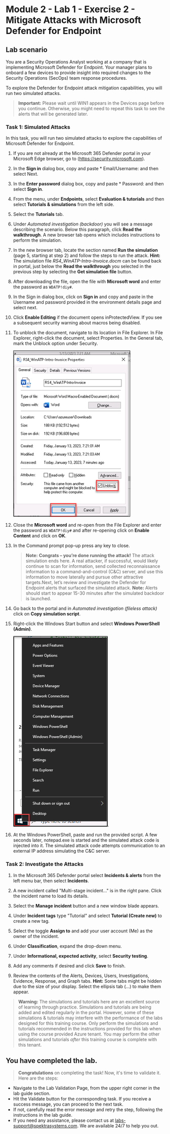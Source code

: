 # Module 2 - Lab 1 - Exercise 2 - Mitigate Attacks with Microsoft Defender for Endpoint

## Lab scenario

You are a Security Operations Analyst working at a company that is implementing Microsoft Defender for Endpoint. Your manager plans to onboard a few devices to provide insight into required changes to the Security Operations (SecOps) team response procedures.

To explore the Defender for Endpoint attack mitigation capabilities, you will run two simulated attacks.

>**Important:** Please wait until WIN1 appears in the Devices page before you continue. Otherwise, you might need to repeat this task to see the alerts that will be generated later.


### Task 1: Simulated Attacks

In this task, you will run two simulated attacks to explore the capabilities of Microsoft Defender for Endpoint.

1. If you are not already at the Microsoft 365 Defender portal in your Microsoft Edge browser, go to (https://security.microsoft.com). 

1. In the **Sign in** dialog box, copy and paste * Email/Username: <inject key="AzureAdUserEmail"></inject> and then select Next.

1. In the **Enter password** dialog box, copy and paste * Password: <inject key="AzureAdUserPassword"></inject> and then select **Sign in**.

1. From the menu, under **Endpoints**, select **Evaluation & tutorials** and then select **Tutorials & simulations** from the left side.

1. Select the **Tutorials** tab.

1. Under *Automated investigation (backdoor)* you will see a message describing the scenario. Below this paragraph, click **Read the walkthrough**. A new browser tab opens which includes instructions to perform the simulation.

1. In the new browser tab, locate the section named **Run the simulation** (page 5, starting at step 2) and follow the steps to run the attack. **Hint:** The simulation file *RS4_WinATP-Intro-Invoice.docm* can be found back in portal, just below the **Read the walkthrough** you selected in the previous step by selecting the **Get simulation file** button. 

1. After downloading the file,  open the file with **Microsoft word** and enter the password as `WDATP!diy#`.

1. In the Sign in dialog box, click on **Sign in** and copy and paste in the Username and password provided in the environment details page and select next.	

1. Click **Enable Editing** if the document opens inProtectedView. If you see a subsequent security warning about macros being disabled.	

1. To unblock the document, navigate to its location in File Explorer. In File Explorer, right-click the document, select Properties. In the General tab, mark the Unblock option under Security.	

   ![Picture 1](../Media/SC-200-img21.png)	

1. Close the **Microsoft word** and re-open from the File Explorer and enter the password as `WDATP!diy#` and after re-opening click on **Enable Content** and click on **OK**.	

1. In the Command prompt pop-up press any key to close.	
   
   
    >**Note:** **Congrats – you’re done running the attack!** The attack simulation ends here. A real attacker, if successful, would likely continue to scan for information, send collected reconnaissance information to a command-and-control (C&C) server, and use this information to move laterally and pursue other attractive targets.Next, let’s review and investigate the Defender for Endpoint alerts that surfaced the simulated attack. **Note:** Alerts should start to appear 15-30 minutes after the simulated backdoor is launched.	

1. Go back to the portal and in *Automated investigation (fileless attack)* click on **Copy simulation script**.

1. Right-click the Windows Start button and select **Windows PowerShell (Admin)**.	

    ![Picture 1](../Media/SC-200-module6-ex2-img5.png).	


1. At the Windows PowerShell, paste and run the provided script. A few seconds later, notepad.exe is started and the simulated attack code is injected into it. The simulated attack code attempts communication to an external IP address simulating the C&C server.

### Task 2: Investigate the Attacks

1. In the Microsoft 365 Defender portal select **Incidents & alerts** from the left menu bar, then select **Incidents**.

1. A new incident called "Multi-stage incident..." is in the right pane. Click the incident name to load its details.

1. Select the **Manage incident** button and a new window blade appears. 

1. Under **Incident tags** type "Tutorial" and select **Tutorial (Create new)** to create a new tag. 

1. Select the toggle **Assign to**  and add your user account (Me) as the owner of the incident. 

1. Under **Classification**, expand the drop-down menu. 

1. Under **Informational, expected activity**, select **Security testing**. 

1. Add any comments if desired and click **Save** to finish.

1. Review the contents of the Alerts, Devices, Users, Investigations, Evidence, Response, and Graph tabs. **Hint:** Some tabs might be hidden due to the size of your display. Select the ellipsis tab (...) to make them appear.

>**Warning:** The simulations and tutorials here are an excellent source of learning through practice.  Simulations and tutorials are being added and edited regularly in the portal.  However, some of these simulations & tutorials may interfere with the performance of the labs designed for this training course.  Only perform the simulations and tutorials recommended in the instructions provided for this lab when using the course provided Azure tenant.  You may perform the other simulations and tutorials *after* this training course is complete with this tenant.

## You have completed the lab.

> **Congratulations** on completing the task! Now, it's time to validate it. Here are the steps:

- Navigate to the Lab Validation Page, from the upper right corner in the lab guide section.
- Hit the Validate button for the corresponding task. If you receive a success message, you can proceed to the next task. 
- If not, carefully read the error message and retry the step, following the instructions in the lab guide.
- If you need any assistance, please contact us at labs-support@spektrasystems.com. We are available 24/7 to help you out.
